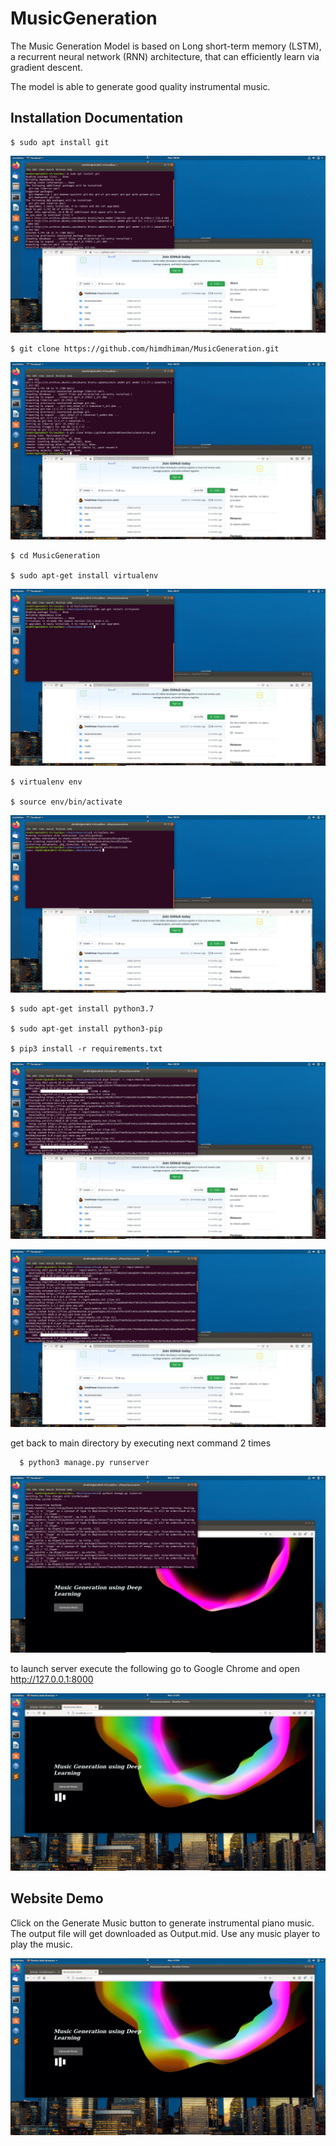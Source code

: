 # MusicGeneration


The Music Generation Model is based on Long short-term memory (LSTM), a recurrent neural network (RNN) architecture, that can efficiently learn via gradient descent.

The model is able to generate good quality instrumental music.


## Installation Documentation

    $ sudo apt install git
    
![](1.png)

    $ git clone https://github.com/himdhiman/MusicGeneration.git
    
![](2.png)
  
    $ cd MusicGeneration

    $ sudo apt-get install virtualenv
    
![](3.png)

    $ virtualenv env

    $ source env/bin/activate
    
![](4.png)
    
    $ sudo apt-get install python3.7
    
    $ sudo apt-get install python3-pip
    
    $ pip3 install -r requirements.txt
    
![](5.png)

    
![](6.png)
    
get back to main directory by executing next command 2 times

	  $ python3 manage.py runserver
	  
![](7.png)
    
to launch server execute the following
go to Google Chrome and open http://127.0.0.1:8000
	  
	  
![](8.png)
    


 
## Website Demo
 
Click on the Generate Music button to generate instrumental piano music. The output file will get downloaded as Output.mid. Use any music player to play the music.

![](8.png)

